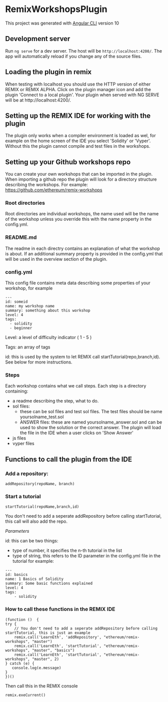 # RemixWorkshopsPlugin

This project was generated with [Angular CLI](https://github.com/angular/angular-cli) version 10

## Development server

Run `ng serve` for a dev server. The host will be `http://localhost:4200/`. The app will automatically reload if you change any of the source files.

## Loading the plugin in remix

When testing with localhost you should use the HTTP version of either REMIX or REMIX ALPHA. Click on the plugin manager icon and
add the plugin 'Connect to a local plugin'. Your plugin when served with NG SERVE will be at http://localhost:4200/.

## Setting up the REMIX IDE for working with the plugin

The plugin only works when a compiler environment is loaded as wel, for example on the home screen of the IDE you select 'Solidity' or 'Vyper'. Without this the plugin
cannot compile and test files in the workshops.

## Setting up your Github workshops repo

You can create your own workshops that can be imported in the plugin.
When importing a github repo the plugin will look for a directory structure describing the workshops.
For example: https://github.com/ethereum/remix-workshops

### Root directories
Root directories are individual workshops, the name used will be the name of the workshop unless you override this with the name property in the config.yml.

### README.md
The readme in each directry contains an explanation of what the workshop is about. If an additional summary property is provided in the config.yml that will be used in the overview section of the plugin.

### config.yml
This config file contains meta data describing some properties of your workshop, for example
```
--- 
id: someid
name: my workshop name
summary: something about this workshop
level: 4
tags: 
  - solidity
  - beginner
```

Level: a level of difficulty indicator ( 1 - 5 )

Tags: an array of tags

id: this is used by the system to let REMIX call startTutorial(repo,branch,id). See below for more instructions.

### Steps
Each workshop contains what we call steps. 
Each step is a directory containing:
- a readme describing the step, what to do.
- sol files:
    - these can be sol files and test sol files. The test files should be name yoursolname_test.sol
    - ANSWER files: these are named yoursolname_answer.sol and can be used to show the solution or the correct answer. The plugin will load the
    file in the IDE when a user clicks on 'Show Answer'
- js files
- vyper files


## Functions to call the plugin from the IDE

### Add a repository:

```
addRepository(repoName, branch)
```

### Start a tutorial

```
startTutorial(repoName,branch,id)
```

You don't need to add a seperate addRepository before calling startTutorial, this call will also add the repo.

*Parameters*

id: this can be two things:
- type of number, it specifies the n-th tutorial in the list
- type of string, this refers to the ID parameter in the config.yml file in the tutorial
for example:

```
--- 
id: basics
name: 1 Basics of Solidity
summary: Some basic functions explained
level: 4
tags: 
    - solidity
```


### How to call these functions in the REMIX IDE

```
(function ()  {
try {
    // You don't need to add a seperate addRepository before calling startTutorial, this is just an example
    remix.call('LearnEth', 'addRepository', "ethereum/remix-workshops", "master")
    remix.call('LearnEth', 'startTutorial', "ethereum/remix-workshops", "master", "basics")
    remix.call('LearnEth', 'startTutorial', "ethereum/remix-workshops", "master", 2)
} catch (e) {
   console.log(e.message)
}
})()
```

Then call this in the REMIX console

```
remix.exeCurrent()
```



